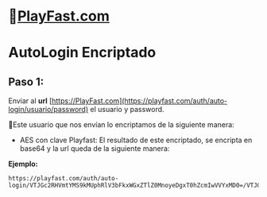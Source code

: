 # 👾[PlayFast.com](https://PlayFast.com) 
# AutoLogin Encriptado


## Paso 1:
Enviar al **url** [https://PlayFast.com](https://playfast.com/auth/auto-login/usuario/password) el usuario y password.
 
🔐Este usuario que nos envían lo encriptamos de la siguiente manera:

- AES con clave Playfast:
El resultado de este encriptado, se encripta en base64 y la url queda de la siguiente manera:

**Ejemplo:**

```
https://playfast.com/auth/auto-login/VTJGc2RHVmtYMS9kMUphRlV3bFkxWGxZTlZ0MnoyeDgxT0hZcmIwVVYxMD0=/VTJGc2RHVmtYMTg2QjF4Y1lwTzQwdmNKNy94Zk5oNzkxeHFucHN2U3Y1MD0=

```
